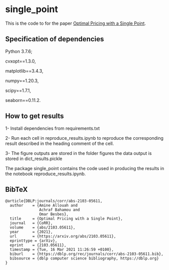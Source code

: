 # single_point

This is the code to for the paper [Optimal Pricing with a Single Point][opt-paper].

[opt-paper]: https://arxiv.org/abs/2103.05611

## Specification of dependencies

Python 3.7.6; 

cvxopt==1.3.0,

matplotlib==3.4.3,

numpy==1.20.3,

scipy==1.7.1,

seaborn==0.11.2.


## How to get results

1- Install dependencies from requirements.txt

2- Run each cell in reproduce_results.ipynb to reproduce the corresponding result described in the heading comment of the cell.

3- The figure outputs are stored in the folder figures the data output is stored in dict_results.pickle


The package single_point contains the code used in producing the results in the notebook reproduce_results.ipynb. 

## BibTeX

```
@article{DBLP:journals/corr/abs-2103-05611,
  author    = {Amine Allouah and
               Achraf Bahamou and
               Omar Besbes},
  title     = {Optimal Pricing with a Single Point},
  journal   = {CoRR},
  volume    = {abs/2103.05611},
  year      = {2021},
  url       = {https://arxiv.org/abs/2103.05611},
  eprinttype = {arXiv},
  eprint    = {2103.05611},
  timestamp = {Tue, 16 Mar 2021 11:26:59 +0100},
  biburl    = {https://dblp.org/rec/journals/corr/abs-2103-05611.bib},
  bibsource = {dblp computer science bibliography, https://dblp.org}
}
```
